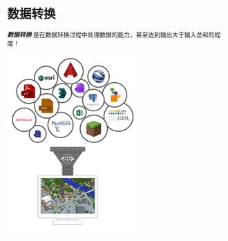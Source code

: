 # 数据转换 #

***数据转换*** 是在数据转换过程中处理数据的能力，甚至达到输出大于输入总和的程度！

![](./Images/Img2.001.DataTransformation.png)
